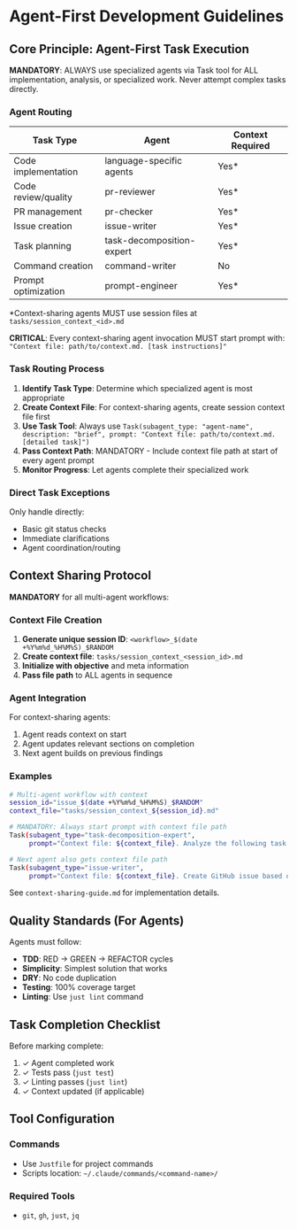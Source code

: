 # Agent-First Development Guidelines

## Core Principle: Agent-First Task Execution

**MANDATORY**: ALWAYS use specialized agents via Task tool for ALL implementation, analysis, or specialized work. Never attempt complex tasks directly.

### Agent Routing

| Task Type | Agent | Context Required |
|-----------|-------|------------------|
| Code implementation | language-specific agents | Yes* |
| Code review/quality | pr-reviewer | Yes* |
| PR management | pr-checker | Yes* |
| Issue creation | issue-writer | Yes* |
| Task planning | task-decomposition-expert | Yes* |
| Command creation | command-writer | No |
| Prompt optimization | prompt-engineer | Yes* |

*Context-sharing agents MUST use session files at `tasks/session_context_<id>.md`

**CRITICAL**: Every context-sharing agent invocation MUST start prompt with: `"Context file: path/to/context.md. [task instructions]"`

### Task Routing Process
1. **Identify Task Type**: Determine which specialized agent is most appropriate
2. **Create Context File**: For context-sharing agents, create session context file first
3. **Use Task Tool**: Always use `Task(subagent_type: "agent-name", description: "brief", prompt: "Context file: path/to/context.md. [detailed task]")`
4. **Pass Context Path**: MANDATORY - Include context file path at start of every agent prompt
5. **Monitor Progress**: Let agents complete their specialized work

### Direct Task Exceptions
Only handle directly:
- Basic git status checks
- Immediate clarifications
- Agent coordination/routing

## Context Sharing Protocol

**MANDATORY** for all multi-agent workflows:

### Context File Creation
1. **Generate unique session ID**: `<workflow>_$(date +%Y%m%d_%H%M%S)_$RANDOM`
2. **Create context file**: `tasks/session_context_<session_id>.md`
3. **Initialize with objective** and meta information
4. **Pass file path** to ALL agents in sequence

### Agent Integration
For context-sharing agents:
1. Agent reads context on start
2. Agent updates relevant sections on completion
3. Next agent builds on previous findings

### Examples
```bash
# Multi-agent workflow with context
session_id="issue_$(date +%Y%m%d_%H%M%S)_$RANDOM"
context_file="tasks/session_context_${session_id}.md"

# MANDATORY: Always start prompt with context file path
Task(subagent_type="task-decomposition-expert", 
     prompt="Context file: ${context_file}. Analyze the following task for complexity and break it down into actionable components.")

# Next agent also gets context file path
Task(subagent_type="issue-writer", 
     prompt="Context file: ${context_file}. Create GitHub issue based on task analysis from previous agent.")
```

See `context-sharing-guide.md` for implementation details.

## Quality Standards (For Agents)

Agents must follow:
- **TDD**: RED → GREEN → REFACTOR cycles
- **Simplicity**: Simplest solution that works
- **DRY**: No code duplication
- **Testing**: 100% coverage target
- **Linting**: Use `just lint` command

## Task Completion Checklist

Before marking complete:
1. ✓ Agent completed work
2. ✓ Tests pass (`just test`)
3. ✓ Linting passes (`just lint`)
4. ✓ Context updated (if applicable)

## Tool Configuration

### Commands
- Use `Justfile` for project commands
- Scripts location: `~/.claude/commands/<command-name>/`

### Required Tools
- `git`, `gh`, `just`, `jq`